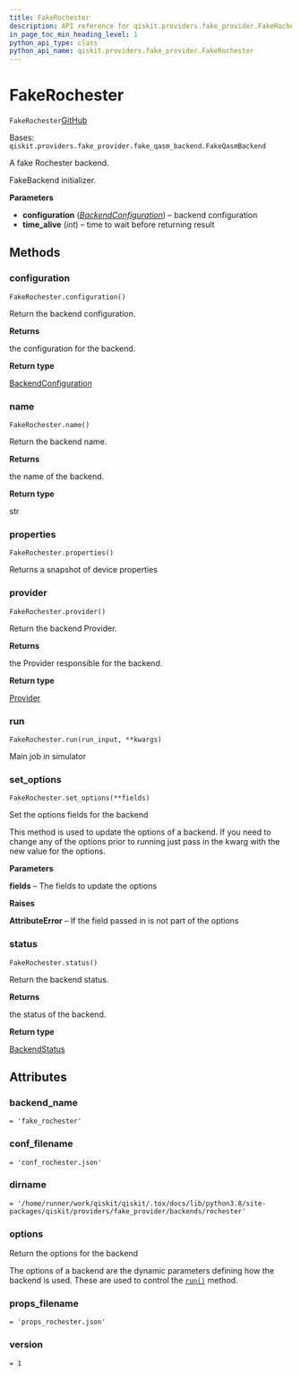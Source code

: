 ```yaml
---
title: FakeRochester
description: API reference for qiskit.providers.fake_provider.FakeRochester
in_page_toc_min_heading_level: 1
python_api_type: class
python_api_name: qiskit.providers.fake_provider.FakeRochester
---
```


# FakeRochester

<span id="qiskit.providers.fake_provider.FakeRochester" />

`FakeRochester`[GitHub](https://github.com/qiskit/qiskit/tree/stable/0.20/qiskit/providers/fake_provider/backends/rochester/fake_rochester.py "view source code")

Bases: `qiskit.providers.fake_provider.fake_qasm_backend.FakeQasmBackend`

A fake Rochester backend.

FakeBackend initializer.

**Parameters**

*   **configuration** ([*BackendConfiguration*](qiskit.providers.models.BackendConfiguration "qiskit.providers.models.BackendConfiguration")) – backend configuration
*   **time\_alive** (*int*) – time to wait before returning result

## Methods

### configuration

<span id="qiskit.providers.fake_provider.FakeRochester.configuration" />

`FakeRochester.configuration()`

Return the backend configuration.

**Returns**

the configuration for the backend.

**Return type**

[BackendConfiguration](qiskit.providers.models.BackendConfiguration "qiskit.providers.models.BackendConfiguration")

### name

<span id="qiskit.providers.fake_provider.FakeRochester.name" />

`FakeRochester.name()`

Return the backend name.

**Returns**

the name of the backend.

**Return type**

str

### properties

<span id="qiskit.providers.fake_provider.FakeRochester.properties" />

`FakeRochester.properties()`

Returns a snapshot of device properties

### provider

<span id="qiskit.providers.fake_provider.FakeRochester.provider" />

`FakeRochester.provider()`

Return the backend Provider.

**Returns**

the Provider responsible for the backend.

**Return type**

[Provider](qiskit.providers.Provider "qiskit.providers.Provider")

### run

<span id="qiskit.providers.fake_provider.FakeRochester.run" />

`FakeRochester.run(run_input, **kwargs)`

Main job in simulator

### set\_options

<span id="qiskit.providers.fake_provider.FakeRochester.set_options" />

`FakeRochester.set_options(**fields)`

Set the options fields for the backend

This method is used to update the options of a backend. If you need to change any of the options prior to running just pass in the kwarg with the new value for the options.

**Parameters**

**fields** – The fields to update the options

**Raises**

**AttributeError** – If the field passed in is not part of the options

### status

<span id="qiskit.providers.fake_provider.FakeRochester.status" />

`FakeRochester.status()`

Return the backend status.

**Returns**

the status of the backend.

**Return type**

[BackendStatus](qiskit.providers.models.BackendStatus "qiskit.providers.models.BackendStatus")

## Attributes

<span id="qiskit.providers.fake_provider.FakeRochester.backend_name" />

### backend\_name

`= 'fake_rochester'`

<span id="qiskit.providers.fake_provider.FakeRochester.conf_filename" />

### conf\_filename

`= 'conf_rochester.json'`

<span id="qiskit.providers.fake_provider.FakeRochester.dirname" />

### dirname

`= '/home/runner/work/qiskit/qiskit/.tox/docs/lib/python3.8/site-packages/qiskit/providers/fake_provider/backends/rochester'`

<span id="qiskit.providers.fake_provider.FakeRochester.options" />

### options

Return the options for the backend

The options of a backend are the dynamic parameters defining how the backend is used. These are used to control the [`run()`](qiskit.providers.fake_provider.FakeRochester#run "qiskit.providers.fake_provider.FakeRochester.run") method.

<span id="qiskit.providers.fake_provider.FakeRochester.props_filename" />

### props\_filename

`= 'props_rochester.json'`

<span id="qiskit.providers.fake_provider.FakeRochester.version" />

### version

`= 1`

